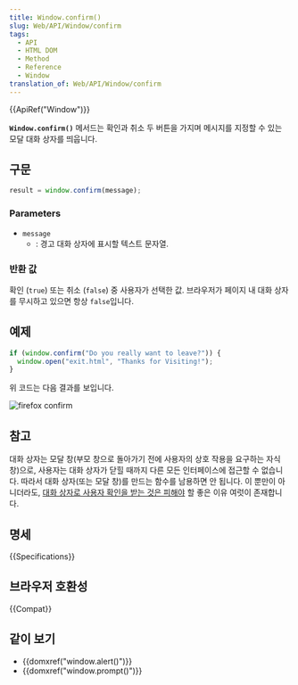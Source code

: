```yaml
---
title: Window.confirm()
slug: Web/API/Window/confirm
tags:
  - API
  - HTML DOM
  - Method
  - Reference
  - Window
translation_of: Web/API/Window/confirm
---
```

{{ApiRef("Window")}}

**`Window.confirm()`** 메서드는 확인과 취소 두 버튼을 가지며 메시지를 지정할 수 있는 모달 대화 상자를 띄웁니다.

## 구문

```js
result = window.confirm(message);
```

### Parameters

- `message`
  - : 경고 대화 상자에 표시할 텍스트 문자열.

### 반환 값

확인 (`true`) 또는 취소 (`false`) 중 사용자가 선택한 값. 브라우저가 페이지 내 대화 상자를 무시하고 있으면 항상 `false`입니다.

## 예제

```js
if (window.confirm("Do you really want to leave?")) {
  window.open("exit.html", "Thanks for Visiting!");
}
```

위 코드는 다음 결과를 보입니다.

![firefox confirm](firefoxcomfirmdialog_zpsf00ec381.png)

## 참고

대화 상자는 모달 창(부모 창으로 돌아가기 전에 사용자의 상호 작용을 요구하는 자식 창)으로, 사용자는 대화 상자가 닫힐 때까지 다른 모든 인터페이스에 접근할 수 없습니다. 따라서 대화 상자(또는 모달 창)를 만드는 함수를 남용하면 안 됩니다. 이 뿐만이 아니더라도, [대화 상자로 사용자 확인을 받는 것은 피해야](https://alistapart.com/article/neveruseawarning/) 할 좋은 이유 여럿이 존재합니다.

## 명세

{{Specifications}}

## 브라우저 호환성

{{Compat}}

## 같이 보기

- {{domxref("window.alert()")}}
- {{domxref("window.prompt()")}}
